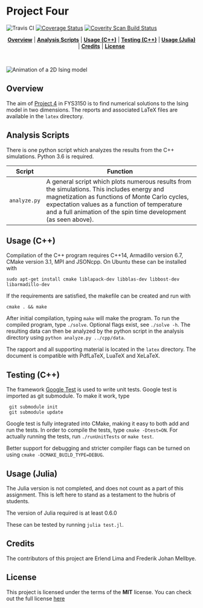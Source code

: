 # Project Four

![Travis CI](https://travis-ci.org/Caronthir/FYS3150.svg?branch=master)
[![Coverage Status](https://coveralls.io/repos/github/Caronthir/FYS3150/badge.svg?branch=master)](https://coveralls.io/github/Caronthir/FYS3150?branch=master)
<a href="https://scan.coverity.com/projects/fys3150">
  <img alt="Coverity Scan Build Status"
       src="https://scan.coverity.com/projects/14080/badge.svg"/>
</a>

<p align="center">
<b><a href="#overview">Overview</a></b>
|
<b><a href="#analysis-scripts">Analysis Scripts</a></b>
|
<b><a href="#usage-c">Usage (C++)</a></b>
|
<b><a href="#testing-c">Testing (C++)</a></b>
|
<b><a href="#usage-julia">Usage (Julia)</a></b>
|
<b><a href="#credits">Credits</a></b>
|
<b><a href="#license">License</a></b>
</p>
<br>


<!-- <img height="700px" align="center" src="latex/figures/solarsys.png?raw=true"> -->
![Animation of a 2D Ising model](https://github.com/Caronthir/FYS3150/blob/master/Project4/latex/figures/animation.gif)

## Overview
The aim of [Project 4](https://compphysics.github.io/ComputationalPhysics/doc/Projects/2017/Project4/pdf/Project4.pdf) in FYS3150
is to find numerical solutions to the Ising model in two dimensions.
The reports and associated LaTeX files are available in the `latex` directory.

## Analysis Scripts

There is one python script which analyzes the results from the C++ simulations. Python 3.6 is required.

| Script                  | Function                                                                                                          |
| ------                  | --------                                                                                                          |
| `analyze.py`            | A general script which plots numerous results from the simulations. This includes energy and magnetization as functions of Monte Carlo cycles, expectation values as a function of temperature and a full animation of the spin time development (as seen above).|
## Usage (C++)

Compilation of the C++ program requires C++14, Armadillo version 6.7, CMake version 3.1, MPI and JSONcpp. On Ubuntu these can be installed with
```console
sudo apt-get install cmake liblapack-dev libblas-dev libbost-dev libarmadillo-dev
```

If the
requirements are satisfied, the makefile can be created and run with

```console
cmake . && make
```

After initial compilation, typing `make` will make the program. To run the
compiled program, type `./solve`. Optional flags exist, see `./solve -h`.
The resulting data can then be analyzed
by the python script in the analysis directory using `python analyze.py ../cpp/data`.


The rapport and all supporting material is located in the `latex` directory.
The document is compatible with PdfLaTeX, LuaTeX and XeLaTeX.

## Testing (C++)
The framework [Google Test](https://github.com/google/googletest) is used to write unit tests. Google test is
imported as git submodule. To make it work, type

```console
 git submodule init
 git submodule update
```

Google test is fully integrated into CMake, making it easy to both add and run the tests. In order
to compile the tests, type `cmake -Dtest=ON`. For actually running the tests, run `./runUnitTests` or
`make test`.

Better support for debugging and stricter compiler flags can be turned on using `cmake -DCMAKE_BUILD_TYPE=DEBUG`.

## Usage (Julia)
The Julia version is not completed, and does not count as a part of this assignment. 
This is left here to stand as a testament to the hubris of students.

The version of Julia required is at least 0.6.0

These can be tested by running
`julia test.jl`.

## Credits
The contributors of this project are Erlend Lima and Frederik Johan Mellbye.

## License
This project is licensed under the terms of the **MIT** license.
You can check out the full license [here](../LICENSE)

